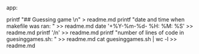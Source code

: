 app:

printf "## Guessing game \n" > readme.md
printf "date and time when makefile was ran: " >> readme.md
date '+%Y-%m-%d- %H: %M: %S' >> readme.md
printf '/n' >> readme.md
printf "number of lines of code in guesinggames.sh: " >> readme.md
cat guesinggames.sh | wc -l >> readme.md 

